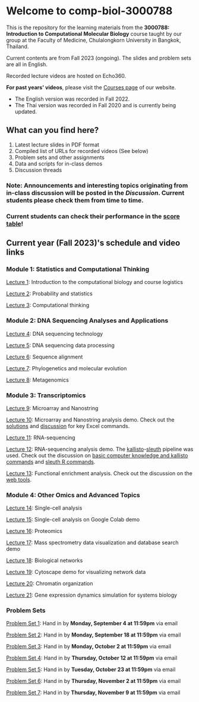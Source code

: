 # Welcome to comp-biol-3000788
This is the repository for the learning materials from the **3000788: Introduction to Computational Molecular Biology** course taught by our group at the Faculty of Medicine, Chulalongkorn University in Bangkok, Thailand.

Current contents are from Fall 2023 (ongoing). The slides and problem sets are all in English.

Recorded lecture videos are hosted on Echo360.

**For past years' videos**, please visit the [Courses page](http://cmb.md.chula.ac.th/courses.html) of our website.
* The English version was recorded in Fall 2022.
* The Thai version was recorded in Fall 2020 and is currently being updated.

## What can you find here?
1. Latest lecture slides in PDF format
2. Compiled list of URLs for recorded videos (See below)
3. Problem sets and other assignments
4. Data and scripts for in-class demos
5. Discussion threads

### Note: Announcements and interesting topics originating from in-class discussion will be posted in the *Discussion*. Current students please check them from time to time.

### Current students can check their performance in the [score table](https://github.com/cmb-chula/comp-biol-3000788/blob/main/PS_scores.md)!

## Current year (Fall 2023)'s schedule and video links
### Module 1: Statistics and Computational Thinking
[Lecture 1](https://echo360.net.au/media/becfed9c-ca3b-4d4f-ab8a-2a40c553875e/public): Introduction to the computational biology and course logistics

[Lecture 2](https://echo360.net.au/media/3301f110-5c8b-4eb4-8f2e-9ceaf5aca7bc/public): Probability and statistics

[Lecture 3](https://echo360.net.au/media/7d6af43f-46d0-4bab-8191-2ced1c7c17ee/public): Computational thinking

### Module 2: DNA Sequencing Analyses and Applications
[Lecture 4](https://echo360.net.au/media/a8cfd219-7cc1-4eae-a788-425ab61476d4/public): DNA sequencing technology

[Lecture 5](https://echo360.net.au/media/5e532dfc-77d8-4076-ad15-591734acd8ca/public): DNA sequencing data processing

[Lecture 6](https://echo360.net.au/media/189d2cab-2749-4bbc-82da-901994632a70/public): Sequence alignment

[Lecture 7](https://echo360.net.au/media/16aee845-a572-486a-bec6-e9b3bb855358/public): Phylogenetics and molecular evolution

[Lecture 8](https://echo360.net.au/media/03f1fe34-a83d-4788-9cbd-9338251e5df1/public): Metagenomics

### Module 3: Transcriptomics
[Lecture 9](https://echo360.net.au/media/eb752668-3e35-4f36-9fb1-76d49a017b0c/public): Microarray and Nanostring

[Lecture 10](https://echo360.net.au/media/c940cb06-30d3-4767-977c-eeeca5f9671f/public): Microarray and Nanostring analysis demo. Check out the [solutions](https://github.com/cmb-chula/comp-biol-3000788/tree/main/demo) and [discussion](https://github.com/cmb-chula/comp-biol-3000788/discussions/12) for key Excel commands.

[Lecture 11](https://echo360.net.au/media/986687ab-f3f5-451c-bf8f-99ee68432df4/public): RNA-sequencing

[Lecture 12](https://echo360.net.au/media/282e5ddb-2b68-4e3a-b71c-bba66567b054/public): RNA-sequencing analysis demo. The [kallisto](https://pachterlab.github.io/kallisto/)-[sleuth](https://pachterlab.github.io/sleuth/) pipeline was used. Check out the discussion on [basic computer knowledge and kallisto commands](https://github.com/cmb-chula/comp-biol-3000788/discussions/13) and [sleuth R commands](https://github.com/cmb-chula/comp-biol-3000788/discussions/14).

[Lecture 13](https://echo360.net.au/media/f29e588b-33c7-46c0-aea1-8d340bb88131/public): Functional enrichment analysis. Check out the discussion on the [web tools](https://github.com/cmb-chula/comp-biol-3000788/discussions/16).

### Module 4: Other Omics and Advanced Topics
[Lecture 14](https://echo360.net.au/media/2eecb19c-a9fb-4bea-9e43-6abf23eade59/public): Single-cell analysis

[Lecture 15](https://echo360.net.au/media/3d5ad384-c6ff-4f42-9696-2ab43feb3c4c/public): Single-cell analysis on Google Colab demo

[Lecture 16](https://echo360.net.au/media/9c5c82f8-d592-471c-8e0c-f5288254d041/public): Proteomics

[Lecture 17](https://echo360.net.au/media/5ee2cac2-a775-4933-9c5c-6603009cc547/public): Mass spectrometry data visualization and database search demo

[Lecture 18](https://echo360.net.au/media/511f3b2b-9cfd-41a7-a8b1-a6f8b963635a/public): Biological networks

[Lecture 19](https://echo360.net.au/media/5f927b6b-10c7-49b2-9752-fcc46b112d86/public): Cytoscape demo for visualizing network data

[Lecture 20](https://echo360.net.au/media/97db4779-18c4-4f4f-94cf-51c5d6410a20/public): Chromatin organization

[Lecture 21](https://echo360.net.au/media/d1b33b80-b9c3-4d41-936f-7fa132e5f7fd/public): Gene expression dynamics simulation for systems biology

### Problem Sets
[Problem Set 1](https://github.com/cmb-chula/comp-biol-3000788/blob/main/problem-sets/3000788_Fall2023_PS1_083423.pdf): Hand in by **Monday, September 4 at 11:59pm** via email

[Problem Set 2](https://github.com/cmb-chula/comp-biol-3000788/blob/main/problem-sets/3000788_Fall2023_PS2_090423.pdf): Hand in by **Monday, September 18 at 11:59pm** via email

[Problem Set 3](https://github.com/cmb-chula/comp-biol-3000788/blob/main/problem-sets/3000788_Fall2023_PS3_091823.pdf): Hand in by **Monday, October 2 at 11:59pm** via email

[Problem Set 4](https://github.com/cmb-chula/comp-biol-3000788/blob/main/problem-sets/3000788_Fall2023_PS4_100223.pdf): Hand in by **Thursday, October 12 at 11:59pm** via email

[Problem Set 5](https://github.com/cmb-chula/comp-biol-3000788/blob/main/problem-sets/3000788_Fall2023_PS5_101223.pdf): Hand in by **Tuesday, October 23 at 11:59pm** via email

[Problem Set 6](https://github.com/cmb-chula/comp-biol-3000788/blob/main/problem-sets/3000788_Fall2023_PS6_102323.pdf): Hand in by **Thursday, November 2 at 11:59pm** via email

[Problem Set 7](https://github.com/cmb-chula/comp-biol-3000788/blob/main/problem-sets/3000788_Fall2023_PS7_110223.pdf): Hand in by **Thursday, November 9 at 11:59pm** via email
